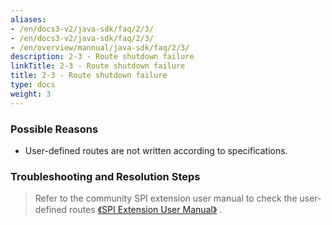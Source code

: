 ```yaml
---
aliases:
- /en/docs3-v2/java-sdk/faq/2/3/
- /en/docs3-v2/java-sdk/faq/2/3/
- /en/overview/mannual/java-sdk/faq/2/3/
description: 2-3 - Route shutdown failure
linkTitle: 2-3 - Route shutdown failure
title: 2-3 - Route shutdown failure
type: docs
weight: 3
---
```







### Possible Reasons

* User-defined routes are not written according to specifications.

### Troubleshooting and Resolution Steps
> Refer to the community SPI extension user manual to check the user-defined routes [《SPI Extension User Manual》](/en/overview/mannual/java-sdk/reference-manual/spi/) .

